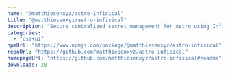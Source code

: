 ```yaml
---
name: "@matthiesenxyz/astro-infisical"
title: "@matthiesenxyz/astro-infisical"
description: "Secure centralized secret management for Astro using Infisical"
categories:
  - "css+ui"
npmUrl: "https://www.npmjs.com/package/@matthiesenxyz/astro-infisical"
repoUrl: "https://github.com/matthiesenxyz/astro-infisical"
homepageUrl: "https://github.com/matthiesenxyz/astro-infisical#readme"
downloads: 20
---
```

